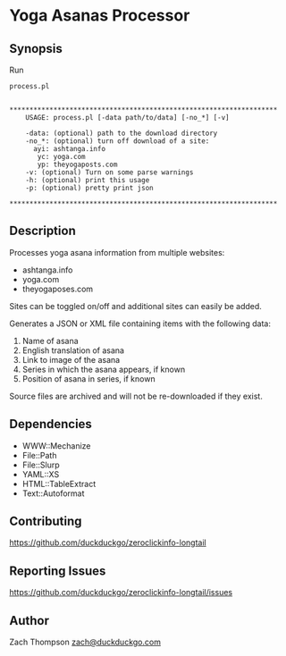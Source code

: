 # Yoga Asanas Processor

## Synopsis

Run

    process.pl


    *******************************************************************
        USAGE: process.pl [-data path/to/data] [-no_*] [-v]

        -data: (optional) path to the download directory
        -no_*: (optional) turn off download of a site:
          ayi: ashtanga.info 
           yc: yoga.com
           yp: theyogaposts.com 
        -v: (optional) Turn on some parse warnings
        -h: (optional) print this usage
        -p: (optional) pretty print json

    *******************************************************************

## Description

Processes yoga asana information from multiple websites:

* ashtanga.info
* yoga.com
* theyogaposes.com

Sites can be toggled on/off and additional sites can easily be added.

Generates a JSON or XML file containing items with the following data:

1. Name of asana
2. English translation of asana
3. Link to image of the asana
4. Series in which the asana appears, if known
5. Position of asana in series, if known

Source files are archived and will not be re-downloaded if they exist.

## Dependencies 

* WWW::Mechanize
* File::Path
* File::Slurp
* YAML::XS
* HTML::TableExtract
* Text::Autoformat

## Contributing

<https://github.com/duckduckgo/zeroclickinfo-longtail>

## Reporting Issues

<https://github.com/duckduckgo/zeroclickinfo-longtail/issues>

## Author

Zach Thompson <zach@duckduckgo.com>
